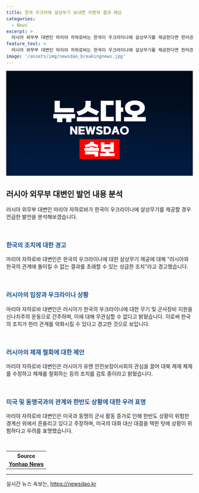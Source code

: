 ```yaml
---
title: 한국 우크라에 살상무기 보내면 치명적 결과 예상
categories:
  - News
excerpt: >
  러시아 외무부 대변인 마리야 자하로바는 한국이 우크라이나에 살상무기를 제공한다면 한러관계가 치명적인 결과를 맞게 될 것이라고 경고했다. 그녀는 러시아와 한국의 관계에 돌이킬 수 없는 결과를 초래할 수 있는 한국의 성급한 조치에 대해 경고하고, 한국이 미국에 대한 의존에서 벗어나고 대화 대신 대결의 길을 택해야 한다고 촉구했다. 또한, 미국의 동맹국들의 군사 활동이 증가하고 있으며 한반도 상황이 위험한 경계선 위에서 흔들리고 있다고 주장했다. 러시아는 빨리 대북 제재 체제를 수정해야 할 것이라고 주장하며, 제재 취소를 검토할 가능성과 함께 구체적인 시간 순서의 틀을 제안했다.
feature_text: >
  러시아 외무부 대변인 마리야 자하로바는 한국이 우크라이나에 살상무기를 제공한다면 한러관계가 치명적인 결과를 맞게 될 것이라고 경고했다. 그녀는 러시아와 한국의 관계에 돌이킬 수 없는 결과를 초래할 수 있는 한국의 성급한 조치에 대해 경고하고, 한국이 미국에 대한 의존에서 벗어나고 대화 대신 대결의 길을 택해야 한다고 촉구했다. 또한, 미국의 동맹국들의 군사 활동이 증가하고 있으며 한반도 상황이 위험한 경계선 위에서 흔들리고 있다고 주장했다. 러시아는 빨리 대북 제재 체제를 수정해야 할 것이라고 주장하며, 제재 취소를 검토할 가능성과 함께 구체적인 시간 순서의 틀을 제안했다.
image: '/assets/img/newsdao_breakingnews.jpg'
---
```


<p><img src="/assets/img/newsdao_breakingnews.jpg" alt="pcversion 속보" /></p>

<h2 data-ke-size="size26">러시아 외무부 대변인 발언 내용 분석</h2>

<p data-ke-size="size16">러시아 외무부 대변인 마리야 자하로바가 한국이 우크라이나에 살상무기를 제공할 경우 언급한 발언을 분석해보겠습니다.</p>

<p><br></p>

<h3><b><span style="color: #1a5490;">한국의 조치에 대한 경고</span></b></h3>

<p data-ke-size="size16">마리야 자하로바 대변인은 한국의 우크라이나에 대한 살상무기 제공에 대해 "러시아와 한국의 관계에 돌이킬 수 없는 결과를 초래할 수 있는 성급한 조치"라고 경고했습니다.</p>

<p><br></p>

<h3><b><span style="color: #1a5490;">러시아의 입장과 우크라이나 상황</span></b></h3>

<p data-ke-size="size16">마리야 자하로바 대변인은 러시아가 한국의 우크라이나에 대한 무기 및 군사장비 지원을 신나치주의 운동으로 간주하며, 이에 대해 무관심할 수 없다고 밝혔습니다. 이로써 한국의 조치가 한러 관계를 악화시킬 수 있다고 경고한 것으로 보입니다.</p>

<p><br></p>

<h3><b><span style="color: #1a5490;">러시아의 제재 철회에 대한 제안</span></b></h3>

<p data-ke-size="size16">마리야 자하로바 대변인은 러시아가 유엔 안전보장이사회의 관심을 끌어 대북 제재 체제를 수정하고 제재를 철회하는 등의 조치를 검토 중이라고 밝혔습니다.</p>

<p><br></p>

<h3><b><span style="color: #1a5490;">미국 및 동맹국과의 관계와 한반도 상황에 대한 우려 표명</span></b></h3>

<p data-ke-size="size16">마리야 자하로바 대변인은 미국과 동맹의 군사 활동 증가로 인해 한반도 상황이 위험한 경계선 위에서 흔들리고 있다고 주장하며, 미국의 대화 대신 대결을 택한 탓에 상황이 위험하다고 우려를 표명했습니다.</p>

<p><br></p>

<table>
    <tr>
        <th style="text-align: center; height: 17px;"><b>Source</b></th>
    </tr>
    <tr>
        <td style="text-align: center; height: 17px;"><a href="https://www.yna.co.kr/view/AKR20220326000800083?input=1195m" target="_blank"><b>Yonhap News</b></a></td>
    </tr>
</table>

<p><hr></p>
실시간 뉴스 속보는, <a href="https://newsdao.kr" rel="dofollow">https://newsdao.kr</a>


